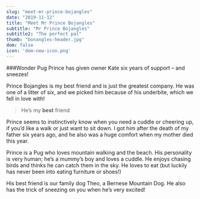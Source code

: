 ```yaml
---
slug: "meet-mr-prince-bojangles"
date: "2019-11-12"
title: "Meet Mr Prince Bojangles"
subtitle: "Mr Prince Bojangles"
subtitle2: "The perfect pal"
thumb: "bonangles-header.jpg"
dom: false
icon: 'dom-new-icon.png'
---
```


###Wonder Pug Prince has given owner Kate six years of support – and sneezes!

Prince Bojangles is my best friend and is just the greatest company. He was one of a litter of six, and we picked him because of his underbite, which we fell in love with!

> He’s my **best** friend

Prince seems to instinctively know when you need a cuddle or cheering up, if you’d like a walk or just want to sit down. I got him after the death of my father six years ago, and he also was a huge comfort when my mother died this year. 

Prince is a Pug who loves mountain walking and the beach. His personality is very human; he’s a mummy’s boy and loves a cuddle. He enjoys chasing birds and thinks he can catch them in the sky. He loves to eat (but luckily has never been into eating furniture or shoes!) 

His best friend is our family dog Theo, a Bernese Mountain Dog. He also has the trick of sneezing on you when he’s very excited!

